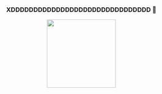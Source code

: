 
<h3 align="center">XDDDDDDDDDDDDDDDDDDDDDDDDDDDDDDD 🎲</h3>

<p align="center">
    <img height="180em" src="https://github-readme-stats.vercel.app/api?username=xNitrous&show_icons=true&theme=onedark&include_all_commits=true&count_private=true"/>
</p>
